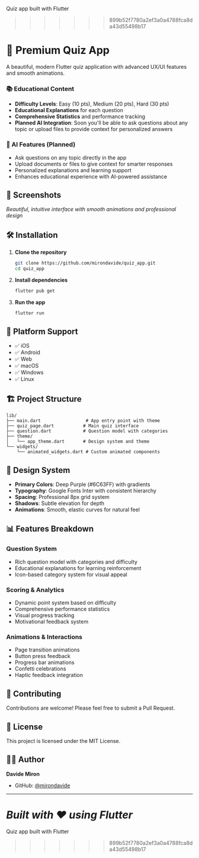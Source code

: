 Quiz app built with Flutter
>>>>>>> 899b52f7780a2ef3a0a4788fca8da43d55498b17
# 🧠 Premium Quiz App

A beautiful, modern Flutter quiz application with advanced UX/UI features and smooth animations.

### 📚 Educational Content
- **Difficulty Levels**: Easy (10 pts), Medium (20 pts), Hard (30 pts)
- **Educational Explanations** for each question
- **Comprehensive Statistics** and performance tracking
- **Planned AI Integration**: Soon you'll be able to ask questions about any topic or upload files to provide context for personalized answers

### 🤖 AI Features (Planned)
- Ask questions on any topic directly in the app
- Upload documents or files to give context for smarter responses
- Personalized explanations and learning support
- Enhances educational experience with AI-powered assistance

## 📱 Screenshots

*Beautiful, intuitive interface with smooth animations and professional design*

## 🛠️ Installation

1. **Clone the repository**
   ```bash
   git clone https://github.com/mirondavide/quiz_app.git
   cd quiz_app
   ```

2. **Install dependencies**
   ```bash
   flutter pub get
   ```

3. **Run the app**
   ```bash
   flutter run
   ```

## 🎯 Platform Support

- ✅ iOS
- ✅ Android
- ✅ Web
- ✅ macOS
- ✅ Windows
- ✅ Linux

## 🏗️ Project Structure

```
lib/
├── main.dart                 # App entry point with theme
├── quiz_page.dart           # Main quiz interface
├── question.dart            # Question model with categories
├── theme/
│   └── app_theme.dart       # Design system and theme
└── widgets/
    └── animated_widgets.dart # Custom animated components
```

## 🎨 Design System

- **Primary Colors**: Deep Purple (#6C63FF) with gradients
- **Typography**: Google Fonts Inter with consistent hierarchy
- **Spacing**: Professional 8px grid system
- **Shadows**: Subtle elevation for depth
- **Animations**: Smooth, elastic curves for natural feel

## 📊 Features Breakdown

### Question System
- Rich question model with categories and difficulty
- Educational explanations for learning reinforcement
- Icon-based category system for visual appeal

### Scoring & Analytics
- Dynamic point system based on difficulty
- Comprehensive performance statistics
- Visual progress tracking
- Motivational feedback system

### Animations & Interactions
- Page transition animations
- Button press feedback
- Progress bar animations
- Confetti celebrations
- Haptic feedback integration

## 🤝 Contributing

Contributions are welcome! Please feel free to submit a Pull Request.

## 📄 License

This project is licensed under the MIT License.

## 👨‍💻 Author

**Davide Miron**
- GitHub: [@mirondavide](https://github.com/mirondavide)

---

*Built with ❤️ using Flutter*
=======
Quiz app built with Flutter
>>>>>>> 899b52f7780a2ef3a0a4788fca8da43d55498b17

